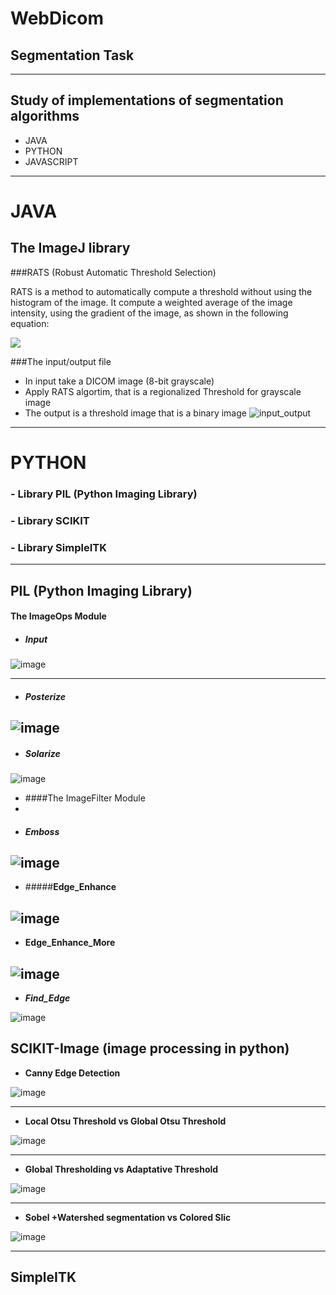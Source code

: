 # WebDicom



## Segmentation Task
---

## Study of implementations of segmentation algorithms


 

- JAVA
- PYTHON
- JAVASCRIPT

---

# JAVA

## The ImageJ library



###RATS (Robust Automatic Threshold Selection)

RATS is a method to automatically compute a threshold without using the histogram of the image.
It compute a weighted average of the image intensity, using the gradient of the image, as shown in the following equation:

![](https://raw.github.com/cvdlab-cg/442999/master/progetto/immagini/sommatoria.jpg)

###The input/output file
 - In input take a DICOM image (8-bit grayscale)
 - Apply RATS algortim, that is a regionalized Threshold for grayscale image 
 - The output is a threshold image that is a binary image 
 ![input_output](https://raw.github.com/cvdlab-cg/442999/master/progetto/immagini/input_output.jpeg)

 ---
 
# PYTHON

### - Library PIL (Python Imaging  Library)
### - Library SCIKIT
### - Library SimpleITK

---

## PIL (Python Imaging Library)

#### The ImageOps Module

 - ##### Input
 
 ![image](https://raw.github.com/cvdlab-cg/442999/master/progetto/PIL/Cartilagini.png)

---

  - ##### **Posterize**
  
   ![image](https://raw.github.com/cvdlab-cg/442999/master/progetto/PIL/posterize_PIL.png)
 --- 
   
  - ##### **Solarize**
  
  ![image](https://raw.github.com/cvdlab-cg/442999/master/progetto/PIL/solarize_PIL.png)  

- ####The ImageFilter Module
- 
 - ##### **Emboss** 
 
 ![image](https://raw.github.com/cvdlab-cg/442999/master/progetto/PIL/Emboss_PIL.png)
 ---
 
 - #####**Edge_Enhance**
 
  ![image](https://raw.github.com/cvdlab-cg/442999/master/progetto/PIL/edge_enhance_PIL.png)
 --- 
  
 - **Edge_Enhance_More** 
 
 ![image](https://raw.github.com/cvdlab-cg/442999/master/progetto/PIL/enhance_more.png)
 ---
 
 - ***Find_Edge*** 
 
 ![image](https://raw.github.com/cvdlab-cg/442999/master/progetto/PIL/Find_Edges_PIL.png)


## SCIKIT-Image (image processing in python)

- **Canny Edge Detection**

![image](https://raw.github.com/cvdlab-cg/442999/master/progetto/scimage/canny_edge_detection.png)

---

- **Local Otsu Threshold vs Global Otsu Threshold**


![image](https://raw.github.com/cvdlab-cg/442999/master/progetto/scimage/thresholding_localvsotsu.png)

---
- **Global Thresholding vs Adaptative Threshold**


![image](https://raw.github.com/cvdlab-cg/442999/master/progetto/scimage/GlobalvsAdaptativeThresholding.png)

---
- **Sobel +Watershed segmentation vs Colored Slic** 


![image](https://raw.github.com/cvdlab-cg/442999/master/progetto/scimage/soble_watershed_slic.png)

---

## SimpleITK








 
 